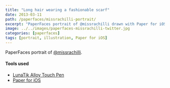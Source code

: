 ```yaml
---
title: "Long hair wearing a fashionable scarf"
date: 2013-03-11
path: /paperfaces/missrachilli-portrait/
excerpt: "PaperFaces portrait of @missrachilli drawn with Paper for iOS on an iPad."
image: ../../images/paperfaces-missrachilli-twitter.jpg
categories: [paperfaces]
tags: [portrait, illustration, Paper for iOS]
---
```


PaperFaces portrait of [@missrachilli](https://twitter.com/missrachilli).

#### Tools used

- [LunaTik Alloy Touch Pen](https://www.amazon.com/gp/product/B00821TR7G/ref=as_li_ss_tl?ie=UTF8&tag=mademist-20&linkCode=as2&camp=1789&creative=390957&creativeASIN=B00821TR7G)
- [Paper for iOS](https://paper.bywetransfer.com/)
